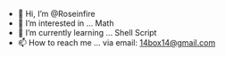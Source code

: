 - 👋 Hi, I’m @Roseinfire
- 👀 I’m interested in ... Math 
- 🌱 I’m currently learning ... Shell Script
- 📫 How to reach me ... via email: 14box14@gmail.com

<!---
Roseinfire/Roseinfire is a ✨ special ✨ repository because its `README.md` (this file) appears on your GitHub profile.
You can click the Preview link to take a look at your changes.
--->

